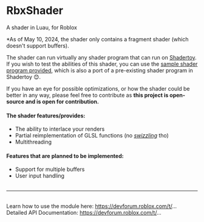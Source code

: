 # RbxShader
A shader in Luau, for Roblox

*As of May 10, 2024, the shader only contains a fragment shader (which doesn't support buffers).

The shader can run virtually any shader program that can run on [Shadertoy](https://www.shadertoy.com/).
If you wish to test the abilities of this shader, you can use the [sample shader program provided](https://github.com/AnotherSubatomo/RbxShader/blob/main/Shaders/VoxelShader.lua), which is also a port of a pre-existing shader program in Shadertoy 😊.

If you have an eye for possible optimizations, or how the shader could be better in any way, please feel free to contribute as **this project is open-source and is open for contribution.**

#### The shader features/provides:
- The ability to interlace your renders
- Partial reimplementation of GLSL functions (no [_swizzling_](https://en.wikipedia.org/wiki/Swizzling_(computer_graphics)) tho)
- Multithreading

#### Features that are planned to be implemented:
- Support for multiple buffers
- User input handling
<br><br>
---

<br>Learn how to use the module here: https://devforum.roblox.com/t/...
<br>Detailed API Documentation: https://devforum.roblox.com/t/...
